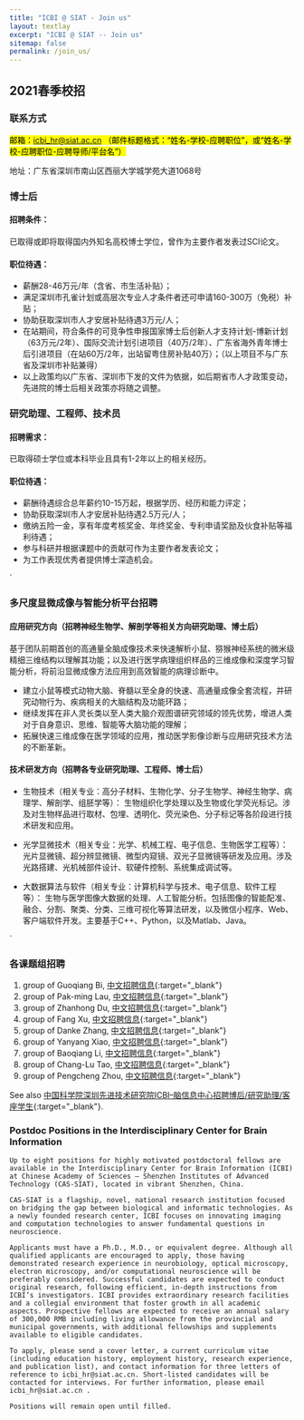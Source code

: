 ```yaml
---
title: "ICBI @ SIAT - Join us"
layout: textlay
excerpt: "ICBI @ SIAT -- Join us"
sitemap: false
permalink: /join_us/
---
```


## 2021春季校招
### 联系方式

<mark>邮箱：icbi_hr@siat.ac.cn 
（邮件标题格式：“姓名-学校-应聘职位”，或“姓名-学校-应聘职位-应聘导师/平台名”）</mark>

地址：广东省深圳市南山区西丽大学城学苑大道1068号


### 博士后

#### 招聘条件：
已取得或即将取得国内外知名高校博士学位，曾作为主要作者发表过SCI论文。

#### 职位待遇：
- 薪酬28-46万元/年（含省、市生活补贴）；
- 满足深圳市孔雀计划或高层次专业人才条件者还可申请160-300万（免税）补贴；
- 协助获取深圳市人才安居补贴待遇3万元/人；
- 在站期间，符合条件的可竞争性申报国家博士后创新人才支持计划-博新计划（63万元/2年）、国际交流计划引进项目（40万/2年）、广东省海外青年博士后引进项目（在站60万/2年，出站留粤住房补贴40万）；（以上项目不与广东省及深圳市补贴兼得）
- 以上政策均以广东省、深圳市下发的文件为依据，如后期省市人才政策变动，先进院的博士后相关政策亦将随之调整。

### 研究助理、工程师、技术员
#### 招聘需求：
已取得硕士学位或本科毕业且具有1-2年以上的相关经历。

#### 职位待遇：
- 薪酬待遇综合总年薪约10-15万起，根据学历、经历和能力评定；
- 协助获取深圳市人才安居补贴待遇2.5万元/人；
- 缴纳五险一金，享有年度考核奖金、年终奖金、专利申请奖励及伙食补贴等福利待遇；
- 参与科研并根据课题中的贡献可作为主要作者发表论文；
- 为工作表现优秀者提供博士深造机会。

`

### 多尺度显微成像与智能分析平台招聘
#### 应用研究方向（招聘神经生物学、解剖学等相关方向研究助理、博士后）
基于团队前期首创的高通量全脑成像技术来快速解析小鼠、猕猴神经系统的微米级精细三维结构以理解其功能；以及进行医学病理组织样品的三维成像和深度学习智能分析，将前沿显微成像方法应用到高效智能的病理诊断中。
- 建立小鼠等模式动物大脑、脊髓以至全身的快速、高通量成像全套流程，并研究动物行为、疾病相关的大脑结构及功能环路；
- 继续发挥在非人灵长类以至人类大脑介观图谱研究领域的领先优势，增进人类对于自身意识、思维、智能等大脑功能的理解；
- 拓展快速三维成像在医学领域的应用，推动医学影像诊断与应用研究技术方法的不断革新。

#### 技术研发方向（招聘各专业研究助理、工程师、博士后）
- 生物技术（相关专业：高分子材料、生物化学、分子生物学、神经生物学、病理学、解剖学、组胚学等）：
生物组织化学处理以及生物或化学荧光标记。涉及对生物样品进行取材、包埋、透明化、荧光染色、分子标记等各阶段进行技术研发和应用。

- 光学显微技术（相关专业：光学、机械工程、电子信息、生物医学工程等）：
光片显微镜、超分辨显微镜、微型内窥镜、双光子显微镜等研发及应用。涉及光路搭建、光机械部件设计、软硬件控制、系统集成调试等。

- 大数据算法与软件（相关专业：计算机科学与技术、电子信息、软件工程等）：
生物与医学图像大数据的处理、人工智能分析。包括图像的智能配准、融合、分割、聚类、分类、三维可视化等算法研发，以及微信小程序、Web、客户端软件开发。主要基于C++、Python，以及Matlab、Java。

`

### 各课题组招聘 

1. group of Guoqiang Bi, [中文招聘信息](http://muchong.com/t-14450028-1){:target="_blank"}
1. group of Pak-ming Lau, [中文招聘信息](http://muchong.com/t-14450144-1){:target="_blank"}
1. group of Zhanhong Du, [中文招聘信息](http://muchong.com/t-14450347-1){:target="_blank"}
1. group of Fang Xu, [中文招聘信息](http://muchong.com/t-14450356-1){:target="_blank"}
1. group of Danke Zhang, [中文招聘信息](http://muchong.com/t-14450372-1){:target="_blank"}
1. group of Yanyang Xiao, [中文招聘信息](http://muchong.com/t-14451548-1){:target="_blank"}
1. group of Baoqiang Li, [中文招聘信息](http://muchong.com/t-14452156-1){:target="_blank"}
1. group of Chang-Lu Tao, [中文招聘信息](http://muchong.com/t-14451554-1){:target="_blank"}
1. group of Pengcheng Zhou, [中文招聘信息](http://muchong.com/t-14451556-1){:target="_blank"}

See also [中国科学院深圳先进技术研究院ICBI–脑信息中心招聘博后/研究助理/客座学生](http://muchong.com/t-14452170-1){:target="_blank"}.

### Postdoc Positions in the Interdisciplinary Center for Brain Information

```
Up to eight positions for highly motivated postdoctoral fellows are available in the Interdisciplinary Center for Brain Information (ICBI) at Chinese Academy of Sciences – Shenzhen Institutes of Advanced Technology (CAS-SIAT), located in vibrant Shenzhen, China. 

CAS-SIAT is a flagship, novel, national research institution focused on bridging the gap between biological and informatic technologies. As a newly founded research center, ICBI focuses on innovating imaging and computation technologies to answer fundamental questions in neuroscience. 

Applicants must have a Ph.D., M.D., or equivalent degree. Although all qualified applicants are encouraged to apply, those having demonstrated research experience in neurobiology, optical microscopy, electron microscopy, and/or computational neuroscience will be preferably considered. Successful candidates are expected to conduct original research, following efficient, in-depth instructions from ICBI’s investigators. ICBI provides extraordinary research facilities and a collegial environment that foster growth in all academic aspects. Prospective fellows are expected to receive an annual salary of 300,000 RMB including living allowance from the provincial and municipal governments, with additional fellowships and supplements available to eligible candidates.

To apply, please send a cover letter, a current curriculum vitae (including education history, employment history, research experience, and publication list), and contact information for three letters of reference to icbi_hr@siat.ac.cn. Short-listed candidates will be contacted for interviews. For further information, please email icbi_hr@siat.ac.cn . 

Positions will remain open until filled.
```

<!-- 
### Applications for Postdoc positions
to be added
### Applications for PhD/Master degrees 
to be added
### Applications for Research Assistants 
to be added 
### Master projects for SIAT students
If you are a Master student at Leiden University looking for a Master project, contact investigators in ICBI per email or stop by thier offices.

### Bsc / Master students from elsewhere
If you are interested in pursuing a Master degree at SIAT, see [LINK](future link). Sometimes, we take master students or summer interns if we get exceptional applicants (this usually means very good grades and a personal recommendation).

-->

<figure>
<!-- <img src="{{ site.url }}{{ site.baseurl }}/images/picpic/Gallery/DSC_0696.jpg" width="95%"> -->
<!--<img src="{{ site.url }}{{ site.baseurl }}/images/slider7001400/2.jpg" width="95%">-->
</figure>
